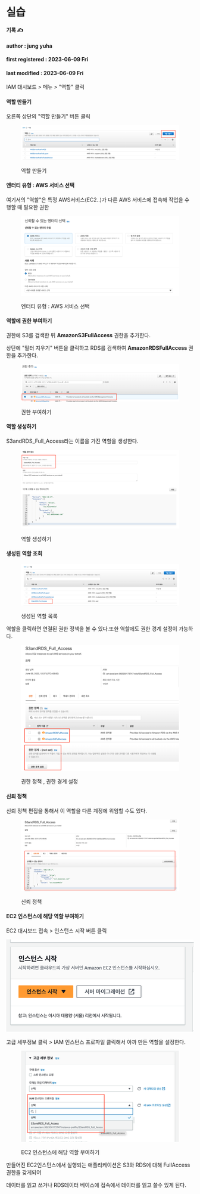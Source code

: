 # 실습

**기록 ✍️**

#### author : jung yuha

#### first registered : 2023-06-09 Fri

#### last modified : 2023-06-09 Fri



IAM 대시보드 > 메뉴 > "역할" 클릭

#### 역할 만들기

오른쪽 상단의 "역할 만들기" 버튼 클릭

<figure><img src="../../.gitbook/assets/image (13).png" alt=""><figcaption><p> 역할 만들기</p></figcaption></figure>

#### 엔터티 유형 : AWS 서비스 선택

여기서의 "역할"은 특정 AWS서비스(EC2..)가 다른 AWS 서비스에 접속해 작업을 수행할 때 필요한 권한

<figure><img src="../../.gitbook/assets/image (29).png" alt=""><figcaption><p> 엔터티 유형 : AWS 서비스 선택</p></figcaption></figure>

#### 역할에 권한 부여하기

권한에 S3를 검색한 뒤 **AmazonS3FullAccess** 권한을 추가한다.

상단에 "필터 지우기" 버튼을 클릭하고 RDS를 검색하여 **AmazonRDSFullAccess** 권한을 추가한다.

<figure><img src="../../.gitbook/assets/image (6).png" alt=""><figcaption><p> 권한 부여하기</p></figcaption></figure>

#### 역할 생성하기

S3andRDS\_Full\_Access라는 이름을 가진 역할을 생성한다.

<figure><img src="../../.gitbook/assets/image (12).png" alt=""><figcaption><p> 역할 생성하기</p></figcaption></figure>

#### 생성된 역할 조회

<figure><img src="../../.gitbook/assets/image (30).png" alt=""><figcaption><p> 생성된 역할 목록</p></figcaption></figure>

역할을 클릭하면 연결된 권한 정책을 볼 수 있다.또한 역할에도 권한 경계 설정이 가능하다.

<figure><img src="../../.gitbook/assets/image (9).png" alt=""><figcaption><p> 권한 정책 , 권한 경계 설정</p></figcaption></figure>

#### 신뢰 정책&#x20;

신뢰 정책 편집을 통해서 이 역할을 다른 계정에 위임할 수도 있다.

<figure><img src="../../.gitbook/assets/image (17).png" alt=""><figcaption><p> 신뢰 정책</p></figcaption></figure>

#### EC2 인스턴스에 해당 역할 부여하기

EC2 대시보드 접속 > 인스턴스 시작 버튼 클릭

![](<../../.gitbook/assets/image (27).png>)

고급 세부정보 클릭 > IAM 인스턴스 프로파일 클릭해서 아까 만든 역할을 설정한다.

<figure><img src="../../.gitbook/assets/image (11).png" alt=""><figcaption><p> EC2 인스턴스에 해당 역할 부여하기</p></figcaption></figure>

만들어진 EC2인스턴스에서 실행되는 애플리케이션은 S3와 RDS에 대해 FullAccess 권한을 갖게되어

데이터를 읽고 쓰거나 RDS데이터 베이스에 접속에서 데이터를 읽고 쓸수 있게 된다.
